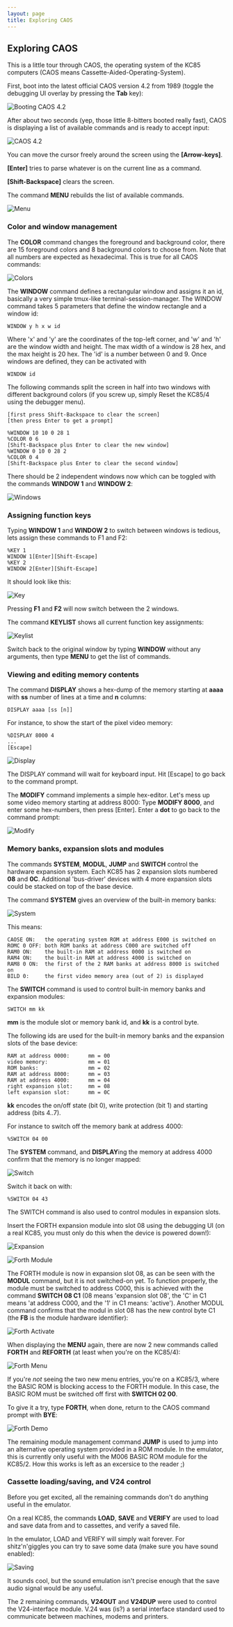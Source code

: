 ```yaml
---
layout: page
title: Exploring CAOS
---
```


## Exploring CAOS

This is a little tour through CAOS, the operating system of the KC85 computers 
(CAOS means Cassette-Aided-Operating-System).

First, boot into the latest official CAOS version 4.2 from 1989 (toggle the
debugging UI overlay by pressing the **Tab** key):

![Booting CAOS 4.2](images/booting_42.png)

After about two seconds (yep, those little 8-bitters booted really fast),
CAOS is displaying a list of available commands and is ready to accept input:

![CAOS 4.2](images/caos42.png)

You can move the cursor freely around the screen using the **[Arrow-keys]**.

**[Enter]** tries to parse whatever is on the current line as a command.

**[Shift-Backspace]** clears the screen.

The command **MENU** rebuilds the list of available commands.

![Menu](images/menu.png)

### Color and window management

The **COLOR** command changes the foreground and background color, there
are 15 foreground colors and 8 background colors to choose from. Note that
all numbers are expected as hexadecimal. This is true for all CAOS commands:

![Colors](images/colors.png)

The **WINDOW** command defines a rectangular window and assigns it an id,
basically a very simple tmux-like terminal-session-manager. The WINDOW command 
takes 5 parameters that define the window rectangle and a window id:

~~~
WINDOW y h x w id
~~~

Where 'x' and 'y' are the coordinates of the top-left corner, and 'w' and
'h' are the window width and height. The max width of a window is 28 hex, and
the max height is 20 hex. The 'id' is a number between
0 and 9. Once windows are defined, they can be activated with 

~~~
WINDOW id
~~~

The following commands split the screen in half into two windows with 
different background colors (if you screw up, simply Reset the KC85/4 
using the debugger menu).

~~~
[first press Shift-Backspace to clear the screen]
[then press Enter to get a prompt]

%WINDOW 10 10 0 28 1
%COLOR 0 6
[Shift-Backspace plus Enter to clear the new window]
%WINDOW 0 10 0 28 2
%COLOR 0 4
[Shift-Backspace plus Enter to clear the second window]
~~~

There should be 2 independent windows now which can be toggled with
the commands **WINDOW 1** and **WINDOW 2**:

![Windows](images/windows.png)


### Assigning function keys

Typing **WINDOW 1** and **WINDOW 2** to switch between windows is tedious,
lets assign these commands to F1 and F2:

~~~
%KEY 1
WINDOW 1[Enter][Shift-Escape]
%KEY 2
WINDOW 2[Enter][Shift-Escape]
~~~

It should look like this:

![Key](images/key.png)

Pressing **F1** and **F2** will now switch between the 2 windows.

The command **KEYLIST** shows all current function key assignments:

![Keylist](images/keylist.png)

Switch back to the original window by typing **WINDOW** without any
arguments, then type **MENU** to get the list of commands.

### Viewing and editing memory contents

The command **DISPLAY** shows a hex-dump of the memory starting 
at **aaaa** with **ss** number of lines at a time and **n** columns:

~~~
DISPLAY aaaa [ss [n]]
~~~

For instance, to show the start of the pixel video memory:

~~~
%DISPLAY 8000 4
...
[Escape]
~~~

![Display](images/display.png)

The DISPLAY command will wait for keyboard input. Hit [Escape] to 
go back to the command prompt.

The **MODIFY** command implements a simple hex-editor. Let's mess up some video
memory starting at address 8000: Type **MODIFY 8000**, and enter some
hex-numbers, then press [Enter]. Enter a **dot** to go back to the command
prompt:

![Modify](images/modify.png)

### Memory banks, expansion slots and modules

The commands **SYSTEM**, **MODUL**, **JUMP** and **SWITCH** control the
hardware expansion system. Each KC85 has 2 expansion slots numbered **08** and 
**0C**. Additional 'bus-driver' devices with 4 more expansion slots could
be stacked on top of the base device.

The command **SYSTEM** gives an overview of the built-in memory banks:

![System](images/system.png)

This means:

~~~
CAOSE ON:   the operating system ROM at address E000 is switched on
ROMC 0 OFF: both ROM banks at address C000 are switched off
RAM0 ON:    the built-in RAM at address 0000 is switched on
RAM4 ON:    the built-in RAM at address 4000 is switched on
RAM8 0 ON:  the first of the 2 RAM banks at address 8000 is switched on
BILD 0:     the first video memory area (out of 2) is displayed
~~~

The **SWITCH** command is used to control built-in memory banks and
expansion modules:

~~~
SWITCH mm kk
~~~

**mm** is the module slot or memory bank id, and **kk** is a control byte.

The following ids are used for the built-in memory banks and the
expansion slots of the base device:

~~~
RAM at address 0000:      mm = 00
video memory:             mm = 01
ROM banks:                mm = 02
RAM at address 8000:      mm = 03
RAM at address 4000:      mm = 04
right expansion slot:     mm = 08
left expansion slot:      mm = 0C
~~~

**kk** encodes the on/off state (bit 0), write protection (bit 1) and starting
address (bits 4..7).

For instance to switch off the memory bank at address 4000:

~~~
%SWITCH 04 00
~~~

The **SYSTEM** command, and **DISPLAY**ing the memory at address 4000 confirm
that the memory is no longer mapped:

![Switch](images/switch.png)

Switch it back on with:

~~~
%SWITCH 04 43
~~~

The SWITCH command is also used to control modules in expansion slots.

Insert the FORTH expansion module into slot 08 using the debugging UI 
(on a real KC85, you must only do this when the device is powered down!):

![Expansion](images/expansion.png)


![Forth Module](images/forth_module.png)

The FORTH module is now in expansion slot 08, as can be seen with the **MODUL**
command, but it is not switched-on yet. To function properly, the 
module must be switched to address C000, this is achieved with the
command **SWITCH 08 C1** (08 means 'expansion slot 08', the 'C' in C1 means 
'at address C000, and the '1' in C1 means: 'active'). Another MODUL
command confirms that the modul in slot 08 has the new control byte C1
(the **FB** is the module hardware identifier):

![Forth Activate](images/switch_forth.png)

When displaying the **MENU** again, there are now 2 new commands called
**FORTH** and **REFORTH** (at least when you're on the KC85/4):

![Forth Menu](images/forth_menu.png)

If you're *not* seeing the two new menu entries, you're on a KC85/3, where
the BASIC ROM is blocking access to the FORTH module. In this case,
the BASIC ROM must be switched off first with **SWITCH 02 00**.

To give it a try, type **FORTH**, when done, return to the CAOS command
prompt with **BYE**:

![Forth Demo](images/forth_demo.png)

The remaining module management command **JUMP** is used to jump into
an alternative operating system provided in a ROM module. In the emulator, 
this is currently only useful with the M006 BASIC ROM module for the KC85/2.
How this works is left as an excersice to the reader ;)


### Cassette loading/saving, and V24 control

Before you get excited, all the remaining commands don't do anything
useful in the emulator.

On a real KC85, the commands **LOAD**, **SAVE** and **VERIFY** are used
to load and save data from and to cassettes, and verify a saved file.

In the emulator, LOAD and VERIFY will simply wait forever. For shitz'n'giggles 
you can try to save some data (make sure you have sound enabled):

![Saving](images/save.png)

It sounds cool, but the sound emulation isn't precise enough that the
save audio signal would be any useful.

The 2 remaining commands, **V24OUT** and **V24DUP** were used to control
the V24-interface module. V.24 was (is?) a serial interface standard used 
to communicate between machines, modems and printers.





